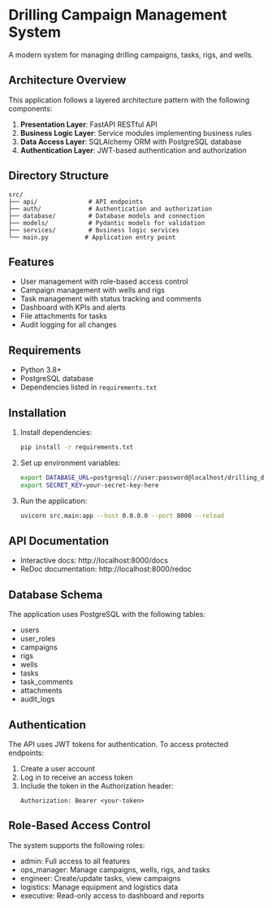 # Drilling Campaign Management System

A modern system for managing drilling campaigns, tasks, rigs, and wells.

## Architecture Overview

This application follows a layered architecture pattern with the following components:

1. **Presentation Layer**: FastAPI RESTful API
2. **Business Logic Layer**: Service modules implementing business rules
3. **Data Access Layer**: SQLAlchemy ORM with PostgreSQL database
4. **Authentication Layer**: JWT-based authentication and authorization

## Directory Structure

```
src/
├── api/              # API endpoints
├── auth/             # Authentication and authorization
├── database/         # Database models and connection
├── models/           # Pydantic models for validation
├── services/         # Business logic services
└── main.py          # Application entry point
```

## Features

- User management with role-based access control
- Campaign management with wells and rigs
- Task management with status tracking and comments
- Dashboard with KPIs and alerts
- File attachments for tasks
- Audit logging for all changes

## Requirements

- Python 3.8+
- PostgreSQL database
- Dependencies listed in `requirements.txt`

## Installation

1. Install dependencies:
   ```bash
   pip install -r requirements.txt
   ```

2. Set up environment variables:
   ```bash
   export DATABASE_URL=postgresql://user:password@localhost/drilling_db
   export SECRET_KEY=your-secret-key-here
   ```

3. Run the application:
   ```bash
   uvicorn src.main:app --host 0.0.0.0 --port 8000 --reload
   ```

## API Documentation

- Interactive docs: http://localhost:8000/docs
- ReDoc documentation: http://localhost:8000/redoc

## Database Schema

The application uses PostgreSQL with the following tables:
- users
- user_roles
- campaigns
- rigs
- wells
- tasks
- task_comments
- attachments
- audit_logs

## Authentication

The API uses JWT tokens for authentication. To access protected endpoints:

1. Create a user account
2. Log in to receive an access token
3. Include the token in the Authorization header:
   ```
   Authorization: Bearer <your-token>
   ```

## Role-Based Access Control

The system supports the following roles:
- admin: Full access to all features
- ops_manager: Manage campaigns, wells, rigs, and tasks
- engineer: Create/update tasks, view campaigns
- logistics: Manage equipment and logistics data
- executive: Read-only access to dashboard and reports